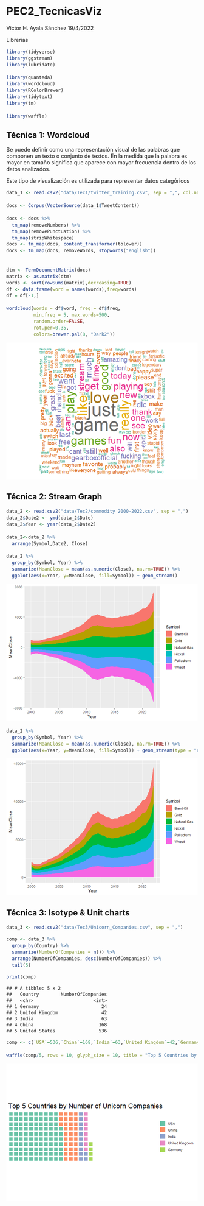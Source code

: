 PEC2\_TecnicasViz
================
Victor H. Ayala Sánchez
19/4/2022

Librerias

``` r
library(tidyverse)
library(ggstream)
library(lubridate)

library(quanteda)
library(wordcloud)
library(RColorBrewer)
library(tidytext)
library(tm)

library(waffle)
```

## Técnica 1: Wordcloud

Se puede definir como una representación visual de las palabras que
componen un texto o conjunto de textos. En la medida que la palabra es
mayor en tamaño significa que aparece con mayor frecuencia dentro de los
datos analizados.

Este tipo de visualización es utilizada para representar datos
categóricos

``` r
data_1 <- read.csv2("data/Tec1/twitter_training.csv", sep = ",", col.names = c('TweetID','Entity','Sentiment','TweetContent'), nrows = 2500)

docs <- Corpus(VectorSource(data_1$TweetContent))

docs <- docs %>%
  tm_map(removeNumbers) %>%
  tm_map(removePunctuation) %>%
  tm_map(stripWhitespace)
docs <- tm_map(docs, content_transformer(tolower))
docs <- tm_map(docs, removeWords, stopwords("english"))


dtm <- TermDocumentMatrix(docs)
matrix <- as.matrix(dtm)
words <- sort(rowSums(matrix),decreasing=TRUE) 
df <- data.frame(word = names(words),freq=words)
df = df[-1,]

wordcloud(words = df$word, freq = df$freq, 
          min.freq = 5, max.words=500, 
          random.order=FALSE, 
          rot.per=0.35,
          colors=brewer.pal(8, "Dark2"))
```

![](Readme_files/figure-gfm/unnamed-chunk-2-1.png)<!-- -->

## Técnica 2: Stream Graph

``` r
data_2 <- read.csv2("data/Tec2/commodity 2000-2022.csv", sep = ",")
data_2$Date2 <- ymd(data_2$Date)
data_2$Year <- year(data_2$Date2)

data_2<-data_2 %>% 
  arrange(Symbol,Date2, Close) 

data_2 %>% 
  group_by(Symbol, Year) %>% 
  summarize(MeanClose = mean(as.numeric(Close), na.rm=TRUE)) %>%
  ggplot(aes(x=Year, y=MeanClose, fill=Symbol)) + geom_stream()
```

![](Readme_files/figure-gfm/unnamed-chunk-3-1.png)<!-- -->

``` r
data_2 %>% 
  group_by(Symbol, Year) %>% 
  summarize(MeanClose = mean(as.numeric(Close), na.rm=TRUE)) %>%
  ggplot(aes(x=Year, y=MeanClose, fill=Symbol)) + geom_stream(type = "ridge") 
```

![](Readme_files/figure-gfm/unnamed-chunk-4-1.png)<!-- -->

## Técnica 3: Isotype & Unit charts

``` r
data_3 <- read.csv2("data/Tec3/Unicorn_Companies.csv", sep = ",")
```

``` r
comp <- data_3 %>% 
  group_by(Country) %>% 
  summarize(NumberOfCompanies = n()) %>% 
  arrange(NumberOfCompanies, desc(NumberOfCompanies)) %>% 
  tail(5)
```

``` r
print(comp)
```

    ## # A tibble: 5 x 2
    ##   Country        NumberOfCompanies
    ##   <chr>                      <int>
    ## 1 Germany                       24
    ## 2 United Kingdom                42
    ## 3 India                         63
    ## 4 China                        168
    ## 5 United States                536

``` r
comp <- c(`USA`=536,`China`=168,`India`=63,`United Kingdom`=42,`Germany`=24)

waffle(comp/5, rows = 10, glyph_size = 10, title = "Top 5 Countries by Number of Unicorn Companies",  pad = 12)
```

![](Readme_files/figure-gfm/unnamed-chunk-8-1.png)<!-- -->
